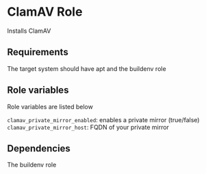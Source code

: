 # ClamAV Role

Installs ClamAV

## Requirements

The target system should have apt and the buildenv role

## Role variables

Role variables are listed below

`clamav_private_mirror_enabled`: enables a private mirror (true/false)
`clamav_private_mirror_host`: FQDN of your private mirror

## Dependencies

The buildenv role
